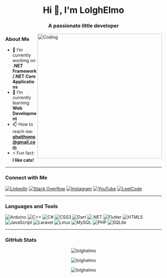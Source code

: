 <h1 align="center">Hi 👋, I'm LolghElmo</h1>
<h3 align="center">A passionate little developer</h3>

<img align="right" alt="Coding" width="400" src="https://encrypted-tbn0.gstatic.com/images?q=tbn:ANd9GcSHAWc6I8hyh3eyfSi9r-ZEoDtLqwxY_k_nrg&usqp=CAU">

### About Me

- 🔭 I’m currently working on **.NET Framework/.NET Core Applications**
- 🌱 I’m currently learning **Web Development**
- 📫 How to reach me: **ghaithomo@gmail.com**
- ⚡ Fun fact: **I like cats!**

---

### Connect with Me

[![LinkedIn](https://img.shields.io/badge/-LinkedIn-0077B5?style=for-the-badge&logo=linkedin&logoColor=white)](https://www.linkedin.com/in/ghaith-mala-osman-536b7b25a/)
[![Stack Overflow](https://img.shields.io/badge/-Stack%20Overflow-FE7A16?style=for-the-badge&logo=stack-overflow&logoColor=white)](https://stackoverflow.com/users/13453224)
[![Instagram](https://img.shields.io/badge/-Instagram-E4405F?style=for-the-badge&logo=instagram&logoColor=white)](https://instagram.com/ghaithmala.dev)
[![YouTube](https://img.shields.io/badge/-YouTube-FF0000?style=for-the-badge&logo=youtube&logoColor=white)](https://www.youtube.com/@lolghp299/)
[![LeetCode](https://img.shields.io/badge/-LeetCode-FFA116?style=for-the-badge&logo=leet-code&logoColor=white)](https://www.leetcode.com/lolghelmo)

---

### Languages and Tools

![Arduino](https://img.shields.io/badge/-Arduino-00979D?style=for-the-badge&logo=arduino&logoColor=white)
![C++](https://img.shields.io/badge/-C++-00599C?style=for-the-badge&logo=c%2B%2B&logoColor=white)
![C#](https://img.shields.io/badge/-C%23-239120?style=for-the-badge&logo=c-sharp&logoColor=white)
![CSS3](https://img.shields.io/badge/-CSS3-1572B6?style=for-the-badge&logo=css3&logoColor=white)
![Dart](https://img.shields.io/badge/-Dart-0175C2?style=for-the-badge&logo=dart&logoColor=white)
![.NET](https://img.shields.io/badge/-.NET-512BD4?style=for-the-badge&logo=dotnet&logoColor=white)
![Flutter](https://img.shields.io/badge/-Flutter-02569B?style=for-the-badge&logo=flutter&logoColor=white)
![HTML5](https://img.shields.io/badge/-HTML5-E34F26?style=for-the-badge&logo=html5&logoColor=white)
![JavaScript](https://img.shields.io/badge/-JavaScript-F7DF1E?style=for-the-badge&logo=javascript&logoColor=black)
![Laravel](https://img.shields.io/badge/-Laravel-FF2D20?style=for-the-badge&logo=laravel&logoColor=white)
![Linux](https://img.shields.io/badge/-Linux-FCC624?style=for-the-badge&logo=linux&logoColor=black)
![MySQL](https://img.shields.io/badge/-MySQL-4479A1?style=for-the-badge&logo=mysql&logoColor=white)
![PHP](https://img.shields.io/badge/-PHP-777BB4?style=for-the-badge&logo=php&logoColor=white)
![SQLite](https://img.shields.io/badge/-SQLite-003B57?style=for-the-badge&logo=sqlite&logoColor=white)

---

### GitHub Stats

<p align="center">
  <img src="https://github-readme-stats.vercel.app/api/top-langs?username=lolghelmo&show_icons=true&locale=en&layout=compact" alt="lolghelmo" />
</p>

<p align="center">
  <img src="https://github-readme-stats.vercel.app/api?username=lolghelmo&show_icons=true&locale=en" alt="lolghelmo" />
</p>

<p align="center">
  <img src="https://github-readme-streak-stats.herokuapp.com/?user=lolghelmo&" alt="lolghelmo" />
</p>
